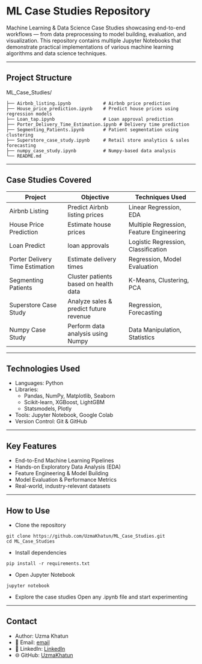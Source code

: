 #  ML Case Studies Repository

Machine Learning & Data Science Case Studies showcasing end-to-end workflows — from data preprocessing to model building, evaluation, and visualization.
This repository contains multiple Jupyter Notebooks that demonstrate practical implementations of various machine learning algorithms and data science techniques.

---

## Project Structure
ML_Case_Studies/
```
├── Airbnb_listing.ipynb            # Airbnb price prediction
├── House_price_prediction.ipynb    # Predict house prices using regression models
├── Loan_tap.ipynb                  # Loan approval prediction
├── Porter_Delivery_Time_Estimation.ipynb # Delivery time prediction
├── Segmenting_Patients.ipynb       # Patient segmentation using clustering
├── Superstore_case_study.ipynb     # Retail store analytics & sales forecasting
├── numpy_case_study.ipynb          # Numpy-based data analysis
└── README.md
```

---

## Case Studies Covered

|Project	|Objective	|Techniques Used|
|----------|--------------|------------|
|Airbnb Listing	|Predict Airbnb listing prices	|Linear Regression, EDA|
|House Price Prediction|	Estimate house prices|	Multiple Regression, Feature Engineering|
|Loan	Predict |loan approvals	|Logistic Regression, Classification|
|Porter Delivery Time Estimation|	Estimate delivery times|	Regression, Model Evaluation|
|Segmenting Patients|	Cluster patients based on health data|	K-Means, Clustering, PCA|
|Superstore Case Study	|Analyze sales & predict future revenue	|Regression, Forecasting|
|Numpy Case Study	|Perform data analysis using Numpy|	Data Manipulation, Statistics|

---

## Technologies Used

- Languages: Python 
- Libraries:
  - Pandas, NumPy, Matplotlib, Seaborn
  - Scikit-learn, XGBoost, LightGBM
  - Statsmodels, Plotly
- Tools: Jupyter Notebook, Google Colab
- Version Control: Git & GitHub

---

## Key Features

- End-to-End Machine Learning Pipelines
- Hands-on Exploratory Data Analysis (EDA)
- Feature Engineering & Model Building
- Model Evaluation & Performance Metrics
- Real-world, industry-relevant datasets

----

## How to Use

- Clone the repository
```
git clone https://github.com/UzmaKhatun/ML_Case_Studies.git
cd ML_Case_Studies
```

- Install dependencies
```
pip install -r requirements.txt
```

- Open Jupyter Notebook
```
jupyter notebook
```

- Explore the case studies
Open any .ipynb file and start experimenting 

---

## Contact

- Author: Uzma Khatun
- 📧 Email: [email](uzmakhatun0205@gmail.com)
- 🔗 LinkedIn: [LinkedIn](https://www.linkedin.com/in/uzma-khatun-88b990334/)
- 🌐 GitHub: [UzmaKhatun](https://github.com/UzmaKhatun)
